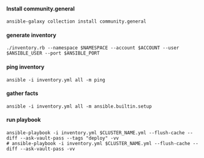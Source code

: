 #### Install community.general
```
ansible-galaxy collection install community.general
```

#### generate inventory
```
./inventory.rb --namespace $NAMESPACE --account $ACCOUNT --user $ANSIBLE_USER --port $ANSIBLE_PORT
```

#### ping inventory
```
ansible -i inventory.yml all -m ping
```

#### gather facts
```
ansible -i inventory.yml all -m ansible.builtin.setup
```

#### run playbook
```
ansible-playbook -i inventory.yml $CLUSTER_NAME.yml --flush-cache --diff --ask-vault-pass --tags "deploy" -vv
# ansible-playbook -i inventory.yml $CLUSTER_NAME.yml --flush-cache --diff --ask-vault-pass -vv
```
